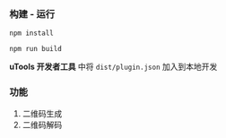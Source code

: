 ### 构建 - 运行
```
npm install
```
```
npm run build
```
**uTools 开发者工具** 中将 `dist/plugin.json` 加入到本地开发

### 功能

1. 二维码生成
2. 二维码解码